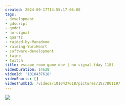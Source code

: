 ```yaml
---
created: 2024-09-17T13:55:17-05:00
tags:
- development
- gdscript
- godot
- no-signal
- quartz
- raided-by-Manadono
- raiding-YuriHeart
- software-development
- twine
- twitch
title: escape room game dev | no signal (day 118)
videoDuration: 14628
videoId: '1010437618'
videoShorts: []
videoThumbId: /videos/1010437618/pictures/1927801197
---
```


![](20240917185517.jpg)

